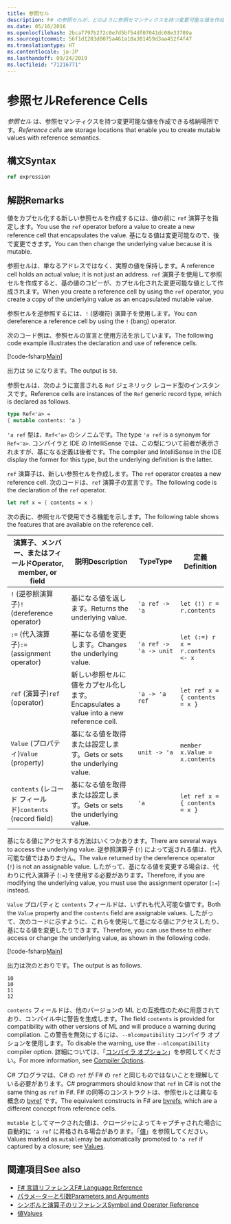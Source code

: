```yaml
---
title: 参照セル
description: F# の参照セルが、どのように参照セマンティクスを持つ変更可能な値を作成できる格納場所となるかについて説明します。
ms.date: 05/16/2016
ms.openlocfilehash: 2bca7797b272c0e7d5bf54df07041dc08e33709a
ms.sourcegitcommit: 56f1d1203d0075a461a10a301459d3aa452f4f47
ms.translationtype: HT
ms.contentlocale: ja-JP
ms.lasthandoff: 09/24/2019
ms.locfileid: "71216771"
---
```

# <a name="reference-cells"></a><span data-ttu-id="1cf29-103">参照セル</span><span class="sxs-lookup"><span data-stu-id="1cf29-103">Reference Cells</span></span>

<span data-ttu-id="1cf29-104">*参照セル* は、参照セマンティクスを持つ変更可能な値を作成できる格納場所です。</span><span class="sxs-lookup"><span data-stu-id="1cf29-104">*Reference cells* are storage locations that enable you to create mutable values with reference semantics.</span></span>

## <a name="syntax"></a><span data-ttu-id="1cf29-105">構文</span><span class="sxs-lookup"><span data-stu-id="1cf29-105">Syntax</span></span>

```fsharp
ref expression
```

## <a name="remarks"></a><span data-ttu-id="1cf29-106">解説</span><span class="sxs-lookup"><span data-stu-id="1cf29-106">Remarks</span></span>

<span data-ttu-id="1cf29-107">値をカプセル化する新しい参照セルを作成するには、値の前に `ref` 演算子を指定します。</span><span class="sxs-lookup"><span data-stu-id="1cf29-107">You use the `ref` operator before a value to create a new reference cell that encapsulates the value.</span></span> <span data-ttu-id="1cf29-108">基になる値は変更可能なので、後で変更できます。</span><span class="sxs-lookup"><span data-stu-id="1cf29-108">You can then change the underlying value because it is mutable.</span></span>

<span data-ttu-id="1cf29-109">参照セルは、単なるアドレスではなく、実際の値を保持します。</span><span class="sxs-lookup"><span data-stu-id="1cf29-109">A reference cell holds an actual value; it is not just an address.</span></span> <span data-ttu-id="1cf29-110">`ref` 演算子を使用して参照セルを作成すると、基の値のコピーが、カプセル化された変更可能な値として作成されます。</span><span class="sxs-lookup"><span data-stu-id="1cf29-110">When you create a reference cell by using the `ref` operator, you create a copy of the underlying value as an encapsulated mutable value.</span></span>

<span data-ttu-id="1cf29-111">参照セルを逆参照するには、`!` (感嘆符) 演算子を使用します。</span><span class="sxs-lookup"><span data-stu-id="1cf29-111">You can dereference a reference cell by using the `!` (bang) operator.</span></span>

<span data-ttu-id="1cf29-112">次のコード例は、参照セルの宣言と使用方法を示しています。</span><span class="sxs-lookup"><span data-stu-id="1cf29-112">The following code example illustrates the declaration and use of reference cells.</span></span>

[!code-fsharp[Main](~/samples/snippets/fsharp/lang-ref-1/snippet2201.fs)]

<span data-ttu-id="1cf29-113">出力は `50` になります。</span><span class="sxs-lookup"><span data-stu-id="1cf29-113">The output is `50`.</span></span>

<span data-ttu-id="1cf29-114">参照セルは、次のように宣言される `Ref` ジェネリック レコード型のインスタンスです。</span><span class="sxs-lookup"><span data-stu-id="1cf29-114">Reference cells are instances of the `Ref` generic record type, which is declared as follows.</span></span>

```fsharp
type Ref<'a> =
{ mutable contents: 'a }
```

<span data-ttu-id="1cf29-115">`'a ref` 型は、`Ref<'a>` のシノニムです。</span><span class="sxs-lookup"><span data-stu-id="1cf29-115">The type `'a ref` is a synonym for `Ref<'a>`.</span></span> <span data-ttu-id="1cf29-116">コンパイラと IDE の IntelliSense では、この型について前者が表示されますが、基になる定義は後者です。</span><span class="sxs-lookup"><span data-stu-id="1cf29-116">The compiler and IntelliSense in the IDE display the former for this type, but the underlying definition is the latter.</span></span>

<span data-ttu-id="1cf29-117">`ref` 演算子は、新しい参照セルを作成します。</span><span class="sxs-lookup"><span data-stu-id="1cf29-117">The `ref` operator creates a new reference cell.</span></span> <span data-ttu-id="1cf29-118">次のコードは、`ref` 演算子の宣言です。</span><span class="sxs-lookup"><span data-stu-id="1cf29-118">The following code is the declaration of the `ref` operator.</span></span>

```fsharp
let ref x = { contents = x }
```

<span data-ttu-id="1cf29-119">次の表に、参照セルで使用できる機能を示します。</span><span class="sxs-lookup"><span data-stu-id="1cf29-119">The following table shows the features that are available on the reference cell.</span></span>

|<span data-ttu-id="1cf29-120">演算子、メンバー、またはフィールド</span><span class="sxs-lookup"><span data-stu-id="1cf29-120">Operator, member, or field</span></span>|<span data-ttu-id="1cf29-121">説明</span><span class="sxs-lookup"><span data-stu-id="1cf29-121">Description</span></span>|<span data-ttu-id="1cf29-122">Type</span><span class="sxs-lookup"><span data-stu-id="1cf29-122">Type</span></span>|<span data-ttu-id="1cf29-123">定義</span><span class="sxs-lookup"><span data-stu-id="1cf29-123">Definition</span></span>|
|--------------------------|-----------|----|----------|
|<span data-ttu-id="1cf29-124">`!` (逆参照演算子)</span><span class="sxs-lookup"><span data-stu-id="1cf29-124">`!` (dereference operator)</span></span>|<span data-ttu-id="1cf29-125">基になる値を返します。</span><span class="sxs-lookup"><span data-stu-id="1cf29-125">Returns the underlying value.</span></span>|`'a ref -> 'a`|`let (!) r = r.contents`|
|<span data-ttu-id="1cf29-126">`:=` (代入演算子)</span><span class="sxs-lookup"><span data-stu-id="1cf29-126">`:=` (assignment operator)</span></span>|<span data-ttu-id="1cf29-127">基になる値を変更します。</span><span class="sxs-lookup"><span data-stu-id="1cf29-127">Changes the underlying value.</span></span>|`'a ref -> 'a -> unit`|`let (:=) r x = r.contents <- x`|
|<span data-ttu-id="1cf29-128">`ref` (演算子)</span><span class="sxs-lookup"><span data-stu-id="1cf29-128">`ref` (operator)</span></span>|<span data-ttu-id="1cf29-129">新しい参照セルに値をカプセル化します。</span><span class="sxs-lookup"><span data-stu-id="1cf29-129">Encapsulates a value into a new reference cell.</span></span>|`'a -> 'a ref`|`let ref x = { contents = x }`|
|<span data-ttu-id="1cf29-130">`Value` (プロパティ)</span><span class="sxs-lookup"><span data-stu-id="1cf29-130">`Value` (property)</span></span>|<span data-ttu-id="1cf29-131">基になる値を取得または設定します。</span><span class="sxs-lookup"><span data-stu-id="1cf29-131">Gets or sets the underlying value.</span></span>|`unit -> 'a`|`member x.Value = x.contents`|
|<span data-ttu-id="1cf29-132">`contents` (レコード フィールド)</span><span class="sxs-lookup"><span data-stu-id="1cf29-132">`contents` (record field)</span></span>|<span data-ttu-id="1cf29-133">基になる値を取得または設定します。</span><span class="sxs-lookup"><span data-stu-id="1cf29-133">Gets or sets the underlying value.</span></span>|`'a`|`let ref x = { contents = x }`|

<span data-ttu-id="1cf29-134">基になる値にアクセスする方法はいくつかあります。</span><span class="sxs-lookup"><span data-stu-id="1cf29-134">There are several ways to access the underlying value.</span></span> <span data-ttu-id="1cf29-135">逆参照演算子 (`!`) によって返される値は、代入可能な値ではありません。</span><span class="sxs-lookup"><span data-stu-id="1cf29-135">The value returned by the dereference operator (`!`) is not an assignable value.</span></span> <span data-ttu-id="1cf29-136">したがって、基になる値を変更する場合は、代わりに代入演算子 (`:=`) を使用する必要があります。</span><span class="sxs-lookup"><span data-stu-id="1cf29-136">Therefore, if you are modifying the underlying value, you must use the assignment operator (`:=`) instead.</span></span>

<span data-ttu-id="1cf29-137">`Value` プロパティと `contents` フィールドは、いずれも代入可能な値です。</span><span class="sxs-lookup"><span data-stu-id="1cf29-137">Both the `Value` property and the `contents` field are assignable values.</span></span> <span data-ttu-id="1cf29-138">したがって、次のコードに示すように、これらを使用して基になる値にアクセスしたり、基になる値を変更したりできます。</span><span class="sxs-lookup"><span data-stu-id="1cf29-138">Therefore, you can use these to either access or change the underlying value, as shown in the following code.</span></span>

[!code-fsharp[Main](~/samples/snippets/fsharp/lang-ref-1/snippet2203.fs)]

<span data-ttu-id="1cf29-139">出力は次のとおりです。</span><span class="sxs-lookup"><span data-stu-id="1cf29-139">The output is as follows.</span></span>

```console
10
10
11
12
```

<span data-ttu-id="1cf29-140">`contents` フィールドは、他のバージョンの ML との互換性のために用意されており、コンパイル中に警告を生成します。</span><span class="sxs-lookup"><span data-stu-id="1cf29-140">The field `contents` is provided for compatibility with other versions of ML and will produce a warning during compilation.</span></span> <span data-ttu-id="1cf29-141">この警告を無効にするには、`--mlcompatibility` コンパイラ オプションを使用します。</span><span class="sxs-lookup"><span data-stu-id="1cf29-141">To disable the warning, use the `--mlcompatibility` compiler option.</span></span> <span data-ttu-id="1cf29-142">詳細については、「[コンパイラ オプション](compiler-options.md)」を参照してください。</span><span class="sxs-lookup"><span data-stu-id="1cf29-142">For more information, see [Compiler Options](compiler-options.md).</span></span>

<span data-ttu-id="1cf29-143">C# プログラマは、C# の `ref` が F# の `ref` と同じものではないことを理解している必要があります。</span><span class="sxs-lookup"><span data-stu-id="1cf29-143">C# programmers should know that `ref` in C# is not the same thing as `ref` in F#.</span></span> <span data-ttu-id="1cf29-144">F# の同等のコンストラクトは、参照セルとは異なる概念の [byref](byrefs.md) です。</span><span class="sxs-lookup"><span data-stu-id="1cf29-144">The equivalent constructs in F# are [byrefs](byrefs.md), which are a different concept from reference cells.</span></span>

<span data-ttu-id="1cf29-145">`mutable` としてマークされた値は、クロージャによってキャプチャされた場合に自動的に `'a ref` に昇格される場合があります。「[値](./values/index.md)」を参照してください。</span><span class="sxs-lookup"><span data-stu-id="1cf29-145">Values marked as `mutable`may be automatically promoted to `'a ref` if captured by a closure; see [Values](./values/index.md).</span></span>

## <a name="see-also"></a><span data-ttu-id="1cf29-146">関連項目</span><span class="sxs-lookup"><span data-stu-id="1cf29-146">See also</span></span>

- [<span data-ttu-id="1cf29-147">F# 言語リファレンス</span><span class="sxs-lookup"><span data-stu-id="1cf29-147">F# Language Reference</span></span>](index.md)
- [<span data-ttu-id="1cf29-148">パラメーターと引数</span><span class="sxs-lookup"><span data-stu-id="1cf29-148">Parameters and Arguments</span></span>](parameters-and-arguments.md)
- [<span data-ttu-id="1cf29-149">シンボルと演算子のリファレンス</span><span class="sxs-lookup"><span data-stu-id="1cf29-149">Symbol and Operator Reference</span></span>](./symbol-and-operator-reference/index.md)
- [<span data-ttu-id="1cf29-150">値</span><span class="sxs-lookup"><span data-stu-id="1cf29-150">Values</span></span>](./values/index.md)
